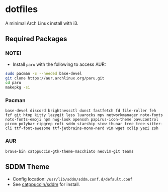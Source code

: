 # dotfiles
A minimal Arch Linux install with i3.

## Required Packages
### NOTE!
- Install `paru` with the following to access AUR:
```sh
sudo pacman -S --needed base-devel
git clone https://aur.archlinux.org/paru.git
cd paru
makepkg -si
```
### Pacman
```
base-devel discord brightnessctl dunst fastfetch fd file-roller feh fzf git htop kitty lazygit less luarocks mpv networkmanager noto-fonts noto-fonts-emoji npm nwg-look openssh papirus-icon-theme pavucontrol picom polybar ripgrep rofi sddm starship stow thunar tree tree-sitter-cli ttf-font-awesome ttf-jetbrains-mono-nerd vim wget xclip yazi zsh
```
### AUR
```
brave-bin catppuccin-gtk-theme-macchiato neovim-git teams
```
## SDDM Theme
- Config location: `/usr/lib/sddm/sddm.conf.d/default.conf`
- See [catppuccin/sddm](https://github.com/catppuccin/sddm) for install. 
